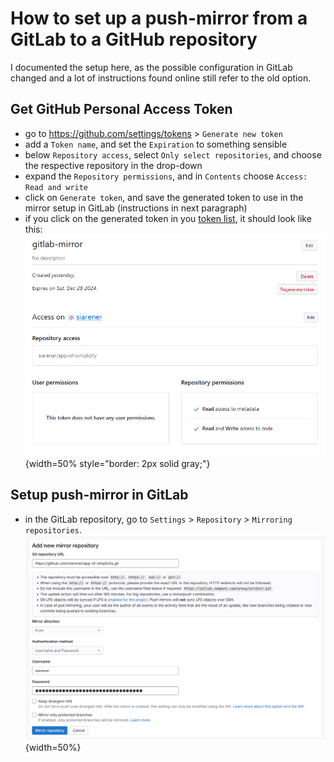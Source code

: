 # How to set up a push-mirror from a GitLab to a GitHub repository

I documented the setup here, as the possible configuration in GitLab changed and a lot of instructions found online still refer to the old option.

## Get GitHub Personal Access Token
- go to https://github.com/settings/tokens > `Generate new token`
- add a `Token name`, and set the `Expiration` to something sensible
- below `Repository access`, select `Only select repositories`, and choose the respective repository in the drop-down
- expand the `Repository permissions`, and in `Contents` choose `Access: Read and write`
- click on `Generate token`, and save the generated token to use in the mirror setup in GitLab (instructions in next paragraph)
- if you click on the generated token in you [token list](https://github.com/settings/tokens?type=beta), it should look like this:<br />
    ![GitHub personal access token](./images/github_pa_token.png){width=50%  style="border: 2px solid  gray;"}


## Setup push-mirror in GitLab
- in the GitLab repository, go to `Settings` > `Repository` > `Mirroring repositories`.<br /> 
    ![GitLab mirror setup](./images/mirror_gitlab_to_github.png){width=50%}
